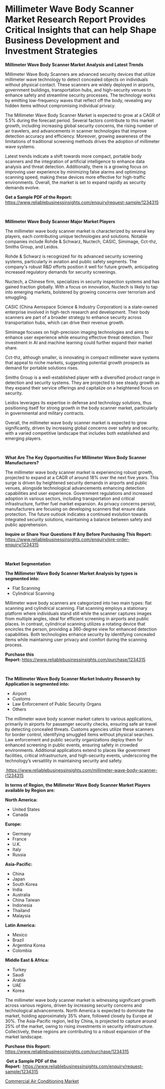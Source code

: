 <p><h1>Millimeter Wave Body Scanner Market Research Report Provides Critical Insights that can help Shape Business Development and Investment Strategies</h1></p><p><strong>Millimeter Wave Body Scanner Market Analysis and Latest Trends</strong></p>
<p><p>Millimeter Wave Body Scanners are advanced security devices that utilize millimeter wave technology to detect concealed objects on individuals without physical contact. These scanners are widely deployed in airports, government buildings, transportation hubs, and high-security venues to enhance safety and streamline security processes. The technology works by emitting low-frequency waves that reflect off the body, revealing any hidden items without compromising individual privacy.</p><p>The Millimeter Wave Body Scanner Market is expected to grow at a CAGR of 5.5% during the forecast period. Several factors contribute to this market growth, including increasing global security concerns, the rising number of air travelers, and advancements in scanner technologies that improve detection accuracy and efficiency. Moreover, growing awareness of the limitations of traditional screening methods drives the adoption of millimeter wave systems.</p><p>Latest trends indicate a shift towards more compact, portable body scanners and the integration of artificial intelligence to enhance data analysis and threat detection. Additionally, there is a growing focus on improving user experience by minimizing false alarms and optimizing scanning speed, making these devices more effective for high-traffic environments. Overall, the market is set to expand rapidly as security demands evolve.</p></p>
<p><strong>Get a Sample PDF of the Report:&nbsp;</strong> <a href="https://www.reliablebusinessinsights.com/enquiry/request-sample/1234315?utm_campaign=3050&utm_medium=2&utm_source=Github&utm_content=ia&utm_term=10042025&utm_id=millimeter-wave-body-scanner">https://www.reliablebusinessinsights.com/enquiry/request-sample/1234315</a></p>
<p>&nbsp;</p>
<p><strong>Millimeter Wave Body Scanner Major Market Players</strong></p>
<p><p>The millimeter wave body scanner market is characterized by several key players, each contributing unique technologies and solutions. Notable companies include Rohde & Schwarz, Nuctech, CASIC, Simimage, Cct-thz, Smiths Group, and Leidos.</p><p>Rohde & Schwarz is recognized for its advanced security screening systems, particularly in aviation and public safety segments. The company's robust R&D efforts position it well for future growth, anticipating increased regulatory demands for security screenings.</p><p>Nuctech, a Chinese firm, specializes in security inspection systems and has gained traction globally. With a focus on innovation, Nuctech is likely to tap into emerging markets, bolstered by growing concerns over terrorism and smuggling.</p><p>CASIC (China Aerospace Science & Industry Corporation) is a state-owned enterprise involved in high-tech research and development. Their body scanners are part of a broader strategy to enhance security across transportation hubs, which can drive their revenue growth.</p><p>Simimage focuses on high-precision imaging technologies and aims to enhance user experience while ensuring effective threat detection. Their investment in AI and machine learning could further expand their market share.</p><p>Cct-thz, although smaller, is innovating in compact millimeter wave systems that appeal to niche markets, suggesting potential growth prospects as demand for portable solutions rises.</p><p>Smiths Group is a well-established player with a diversified product range in detection and security systems. They are projected to see steady growth as they expand their service offerings and capitalize on a heightened focus on security.</p><p>Leidos leverages its expertise in defense and technology solutions, thus positioning itself for strong growth in the body scanner market, particularly in governmental and military contracts.</p><p>Overall, the millimeter wave body scanner market is expected to grow significantly, driven by increasing global concerns over safety and security, with a varied competitive landscape that includes both established and emerging players.</p></p>
<p>&nbsp;</p>
<p><strong>What Are The Key Opportunities For Millimeter Wave Body Scanner Manufacturers?</strong></p>
<p><p>The millimeter wave body scanner market is experiencing robust growth, projected to expand at a CAGR of around 18% over the next five years. This surge is driven by heightened security demands in airports and public venues, alongside technological advancements enhancing detection capabilities and user experience. Government regulations and increased adoption in various sectors, including transportation and critical infrastructure, further fuel market expansion. As privacy concerns persist, manufacturers are focusing on developing scanners that ensure data protection. The future outlook indicates a continued evolution towards integrated security solutions, maintaining a balance between safety and public apprehension.</p></p>
<p><strong>Inquire or Share Your Questions If Any Before Purchasing This Report:</strong> <a href="https://www.reliablebusinessinsights.com/enquiry/pre-order-enquiry/1234315?utm_campaign=3050&utm_medium=2&utm_source=Github&utm_content=ia&utm_term=10042025&utm_id=millimeter-wave-body-scanner">https://www.reliablebusinessinsights.com/enquiry/pre-order-enquiry/1234315</a></p>
<p>&nbsp;</p>
<p><strong>Market Segmentation</strong></p>
<p><strong>The Millimeter Wave Body Scanner Market Analysis by types is segmented into:</strong></p>
<p><ul><li>Flat Scanning</li><li>Cylindrical Scanning</li></ul></p>
<p><p>Millimeter wave body scanners are categorized into two main types: flat scanning and cylindrical scanning. Flat scanning employs a stationary platform where individuals stand still while the scanner captures images from multiple angles, ideal for efficient screening in airports and public places. In contrast, cylindrical scanning utilizes a rotating device that encircles the person, providing a 360-degree view for enhanced detection capabilities. Both technologies enhance security by identifying concealed items while maintaining user privacy and comfort during the scanning process.</p></p>
<p><strong>Purchase this Report:&nbsp;</strong><a href="https://www.reliablebusinessinsights.com/purchase/1234315?utm_campaign=3050&utm_medium=2&utm_source=Github&utm_content=ia&utm_term=10042025&utm_id=millimeter-wave-body-scanner">https://www.reliablebusinessinsights.com/purchase/1234315</a></p>
<p>&nbsp;</p>
<p><strong>The Millimeter Wave Body Scanner Market Industry Research by Application is segmented into:</strong></p>
<p><ul><li>Airport</li><li>Customs</li><li>Law Enforcement of Public Security Organs</li><li>Others</li></ul></p>
<p><p>The millimeter wave body scanner market caters to various applications, primarily in airports for passenger security checks, ensuring safe air travel by detecting concealed threats. Customs agencies utilize these scanners for border control, identifying smuggled items without physical searches. Law enforcement and public security organizations deploy them for enhanced screening in public events, ensuring safety in crowded environments. Additional applications extend to places like government facilities, critical infrastructure, and high-security events, underscoring the technology’s versatility in maintaining security and safety.</p></p>
<p><a href="https://www.reliablebusinessinsights.com/millimeter-wave-body-scanner-r1234315?utm_campaign=3050&utm_medium=2&utm_source=Github&utm_content=ia&utm_term=10042025&utm_id=millimeter-wave-body-scanner">&nbsp;https://www.reliablebusinessinsights.com/millimeter-wave-body-scanner-r1234315</a></p>
<p><strong>In terms of Region, the Millimeter Wave Body Scanner Market Players available by Region are:</strong></p>
<p>
    <p> <strong> North America: </strong>
        <ul>
            <li>United States</li>
            <li>Canada</li>
        </ul>
        </p> 
    <p> <strong> Europe: </strong>
        <ul>
            <li>Germany</li>
            <li>France</li>
            <li>U.K.</li>
            <li>Italy</li>
            <li>Russia</li>
        </ul>
        </p> 
    <p> <strong> Asia-Pacific: </strong>
        <ul>
            <li>China</li>
            <li>Japan</li>
            <li>South Korea</li>
            <li>India</li>
            <li>Australia</li>
            <li>China Taiwan</li>
            <li>Indonesia</li>
            <li>Thailand</li>
            <li>Malaysia</li>
        </ul>
        </p> 
    <p> <strong> Latin America: </strong>
        <ul>
            <li>Mexico</li>
            <li>Brazil</li>
            <li>Argentina Korea</li>
            <li>Colombia</li>
        </ul>
        </p> 
    <p> <strong> Middle East & Africa: </strong>
        <ul>
            <li>Turkey</li>
            <li>Saudi</li>
            <li>Arabia</li>
            <li>UAE</li>
            <li>Korea</li>
        </ul>
    </p>
    </p>
<p><p>The millimeter wave body scanner market is witnessing significant growth across various regions, driven by increasing security concerns and technological advancements. North America is expected to dominate the market, holding approximately 35% share, followed closely by Europe at 30%. The Asia-Pacific region, led by China, is projected to capture around 25% of the market, owing to rising investments in security infrastructure. Collectively, these regions are contributing to a robust expansion of the market landscape.</p></p>
<p><strong>Purchase this Report: </strong><a href="https://www.reliablebusinessinsights.com/purchase/1234315?utm_campaign=3050&utm_medium=2&utm_source=Github&utm_content=ia&utm_term=10042025&utm_id=millimeter-wave-body-scanner">https://www.reliablebusinessinsights.com/purchase/1234315</a></p>
<p>&nbsp;<strong>Get a Sample PDF of the Report:&nbsp;&nbsp;</strong><a href="https://www.reliablebusinessinsights.com/enquiry/request-sample/1234315?utm_campaign=3050&utm_medium=2&utm_source=Github&utm_content=ia&utm_term=10042025&utm_id=millimeter-wave-body-scanner">https://www.reliablebusinessinsights.com/enquiry/request-sample/1234315</a></p>
<p><strong></strong></p>
<p><p><a href="https://github.com/dagnewopus/Market-Research-Report-List-1/blob/main/commercial-air-conditioning-market.md?utm_campaign=3050&utm_medium=2&utm_source=Github&utm_content=ia&utm_term=10042025&utm_id=millimeter-wave-body-scanner">Commercial Air Conditioning Market</a></p></p>